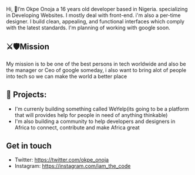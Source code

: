 
Hi, 👋I’m Okpe Onoja a 16 years old developer based in Nigeria. specializing in Developing Websites. I mostly deal with front-end. i'm also a per-time designer. I build clean, appealing, and functional interfaces which comply with the latest standards. I'm planning of working with google soon.
## ⚔️🛡Mission
My mission is to be one of the best persons in tech worldwide and also be the manager or Ceo of google someday, i also want to bring alot of people into tech so we can make the world a better place 

## 🌱 Projects: 
- I'm currenly building something called WeYelp(its going to be a platform that will provides help for people in need of anything thinkable)  
-  I'm also building a community to help developers and designers in Africa to connect, contribute and make Africa great
## Get in touch
- Twitter: https://twitter.com/okpe_onoja
- Instagram: https://instagram.com/iam_the_code
